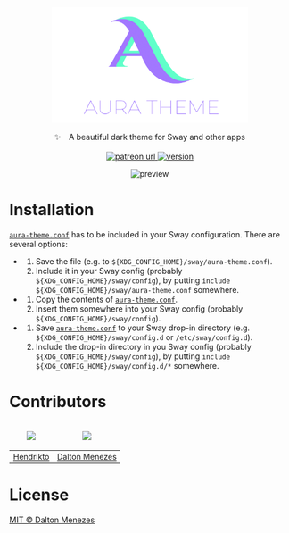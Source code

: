 <p align="center">
  <img src="https://github.com/daltonmenezes/assets/blob/master/images/aura-theme/new-heading.png?raw=true" alt="Aura Theme" width="70%" />
</p>

<p align="center">
✨ A beautiful dark theme for Sway and other apps
  <br><br>

  <!-- Patreon -->
  <a href="https://www.patreon.com/daltonmenezes">
    <img alt="patreon url" src="https://img.shields.io/badge/support%20on-patreon-1C1E26?style=for-the-badge&labelColor=1C1E26&color=61ffca">
  </a>

  <!-- version -->
  <a href="#">
    <img alt="version" src="https://img.shields.io/badge/version%20-v1.0.0-1C1E26?style=for-the-badge&labelColor=1C1E26&color=61ffca">
  </a>
</p>

<p align="center">
  <img alt="preview" src="https://user-images.githubusercontent.com/1149845/224836544-4c9d8054-f1da-4e4d-b142-d19bac9186fa.png" />
</p>


# Installation
[`aura-theme.conf`](aura-theme.conf) has to be included in your Sway configuration. There are several options:

* 1. Save the file (e.g. to `${XDG_CONFIG_HOME}/sway/aura-theme.conf`).
  2. Include it in your Sway config (probably `${XDG_CONFIG_HOME}/sway/config`), by putting `include ${XDG_CONFIG_HOME}/sway/aura-theme.conf` somewhere.
* 1. Copy the contents of [`aura-theme.conf`](aura-theme.conf).
  2. Insert them somewhere into your Sway config (probably `${XDG_CONFIG_HOME}/sway/config`).
* 1. Save [`aura-theme.conf`](aura-theme.conf) to your Sway drop-in directory (e.g. `${XDG_CONFIG_HOME}/sway/config.d` or `/etc/sway/config.d`).
  2. Include the drop-in directory in you Sway config (probably `${XDG_CONFIG_HOME}/sway/config`), by putting `include ${XDG_CONFIG_HOME}/sway/config.d/*` somewhere.

# Contributors
<table>
  <thead>
    <tr>
      <td valign="bottom"><p align="center">
        <a href="https://github.com/Hendrikto">
          <img src="https://github.com/Hendrikto.png?size=100" align="center" />
        </a>
      </p></td>
      <td valign="bottom"><p align="center">
  <a href="https://github.com/daltonmenezes">
    <img src="https://github.com/daltonmenezes.png?size=100" align="center" />
  </a>
</p></td>
    </tr>
  </thead>

  <tbody>
    <tr>
      <td><a href="https://github.com/Hendrikto">Hendrikto</a></td>
      <td><a href="https://github.com/daltonmenezes">Dalton Menezes</a></td>
    </tr>
  </tbody>
</table>

# License
[MIT © Dalton Menezes](https://github.com/daltonmenezes/aura-theme/blob/main/LICENSE)
